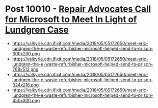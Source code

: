 # Post 10010 - [Repair Advocates Call for Microsoft to Meet In Light of Lundgren Case](https://www.ifixit.com/News/10010/microsoft-eric-lundgren)

- https://valkyrie.cdn.ifixit.com/media/2018/05/05172650/meet-eric-lundgren-the-e-waste-refurbisher-microsoft-helped-send-to-prison-300x200.png
- https://valkyrie.cdn.ifixit.com/media/2018/05/05172650/meet-eric-lundgren-the-e-waste-refurbisher-microsoft-helped-send-to-prison-768x512.png
- https://valkyrie.cdn.ifixit.com/media/2018/05/05172650/meet-eric-lundgren-the-e-waste-refurbisher-microsoft-helped-send-to-prison-324x216.png
- https://valkyrie.cdn.ifixit.com/media/2018/05/05172650/meet-eric-lundgren-the-e-waste-refurbisher-microsoft-helped-send-to-prison-450x300.png
